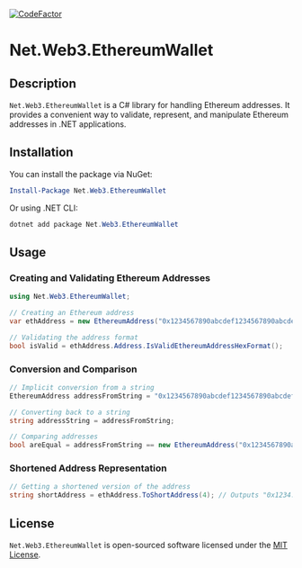 [![CodeFactor](https://www.codefactor.io/repository/github/the-poolz/net.web3.ethereumwallet/badge)](https://www.codefactor.io/repository/github/the-poolz/net.web3.ethereumwallet)

# Net.Web3.EthereumWallet
## Description
`Net.Web3.EthereumWallet` is a C# library for handling Ethereum addresses. It provides a convenient way to validate, represent, and manipulate Ethereum addresses in .NET applications.

## Installation

You can install the package via NuGet:
```powershell
Install-Package Net.Web3.EthereumWallet
```

Or using .NET CLI:
```powershell
dotnet add package Net.Web3.EthereumWallet
```

## Usage

### Creating and Validating Ethereum Addresses
```csharp
using Net.Web3.EthereumWallet;

// Creating an Ethereum address
var ethAddress = new EthereumAddress("0x1234567890abcdef1234567890abcdef1234567890");

// Validating the address format
bool isValid = ethAddress.Address.IsValidEthereumAddressHexFormat();
```

### Conversion and Comparison
```csharp
// Implicit conversion from a string
EthereumAddress addressFromString = "0x1234567890abcdef1234567890abcdef1234567890";

// Converting back to a string
string addressString = addressFromString;

// Comparing addresses
bool areEqual = addressFromString == new EthereumAddress("0x1234567890abcdef1234567890abcdef1234567890");
```

### Shortened Address Representation
```csharp
// Getting a shortened version of the address
string shortAddress = ethAddress.ToShortAddress(4); // Outputs "0x1234...7890"
```

## License
`Net.Web3.EthereumWallet` is open-sourced software licensed under the [MIT License](https://github.com/The-Poolz/Net.Web3.EthereumWallet/blob/master/LICENSE).

